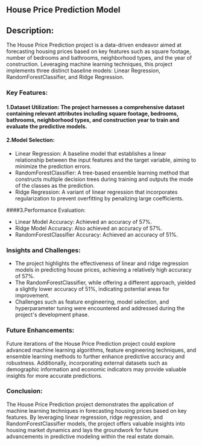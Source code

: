 ## House Price Prediction Model

## Description:

The House Price Prediction project is a data-driven endeavor aimed at forecasting housing prices based on key features such as square footage, number of bedrooms and bathrooms, neighborhood types, and the year of construction. Leveraging machine learning techniques, this project implements three distinct baseline models: Linear Regression, RandomForestClassifier, and Ridge Regression.

### Key Features:

#### 1.Dataset Utilization: The project harnesses a comprehensive dataset containing relevant attributes including square footage, bedrooms, bathrooms, neighborhood types, and construction year to train and evaluate the predictive models.

#### 2.Model Selection:

* Linear Regression: A baseline model that establishes a linear relationship between the input features and the target variable, aiming to minimize the prediction errors.
* RandomForestClassifier: A tree-based ensemble learning method that constructs multiple decision trees during training and outputs the mode of the classes as the prediction.
* Ridge Regression: A variant of linear regression that incorporates regularization to prevent overfitting by penalizing large coefficients.

 ####3.Performance Evaluation:

* Linear Model Accuracy: Achieved an accuracy of 57%.
* Ridge Model Accuracy: Also achieved an accuracy of 57%.
* RandomForestClassifier Accuracy: Achieved an accuracy of 51%.

### Insights and Challenges:

* The project highlights the effectiveness of linear and ridge regression models in predicting house prices, achieving a relatively high accuracy of 57%.
* The RandomForestClassifier, while offering a different approach, yielded a slightly lower accuracy of 51%, indicating potential areas for improvement.
* Challenges such as feature engineering, model selection, and hyperparameter tuning were encountered and addressed during the project's development phase.

### Future Enhancements:

Future iterations of the House Price Prediction project could explore advanced machine learning algorithms, feature engineering techniques, and ensemble learning methods to further enhance predictive accuracy and robustness. Additionally, incorporating external datasets such as demographic information and economic indicators may provide valuable insights for more accurate predictions.

### Conclusion:

The House Price Prediction project demonstrates the application of machine learning techniques in forecasting housing prices based on key features. By leveraging linear regression, ridge regression, and RandomForestClassifier models, the project offers valuable insights into housing market dynamics and lays the groundwork for future advancements in predictive modeling within the real estate domain.

